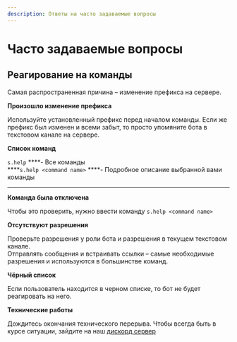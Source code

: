 ```yaml
---
description: Ответы на часто задаваемые вопросы
---
```


# Часто задаваемые вопросы

## Реагирование на команды

Самая распространенная причина – изменение префикса на сервере.  
  
**Произошло изменение префикса**  
  
Используйте установленный префикс перед началом команды. Если же префикс был изменен и всеми забыт, то просто упомяните бота в текстовом канале на сервере.  
  
**Список команд**  
  
`s.help` ****- Все команды  
****`s.help <command name>` ****- Подробное описание выбранной вами команды  
****  
**Команда была отключена**  
  
Чтобы это проверить, нужно ввести команду `s.help <command name>`  
  
**Отсутствуют разрешения**  
  
Проверьте разрешения у роли бота и разрешения в текущем текстовом канале.  
Отправлять сообщения и встраивать ссылки – самые необходимые разрешения и используются в большинстве команд.  
  
**Чёрный список**  
  
Если пользователь находится в черном списке, то бот не будет реагировать на него.  
  
**Технические работы**  
  
Дождитесь окончания технического перерыва. Чтобы всегда быть в курсе ситуации, зайдите на наш [дискорд сервер](https://discord.gg/ZGQFeTW)

